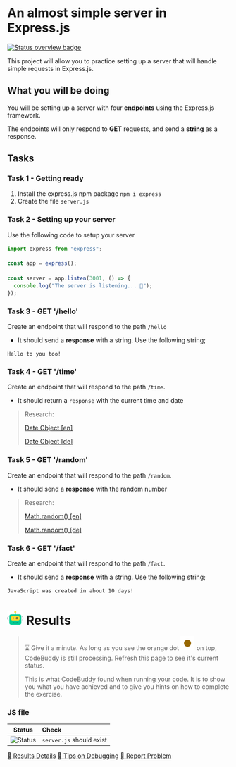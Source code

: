 # An almost simple server in Express.js
[![Status overview badge](../../blob/badges/.github/badges/main/badge.svg)](#-results)


This project will allow you to practice setting up a server that will handle simple requests in Express.js.

## What you will be doing

You will be setting up a server with four **endpoints** using the Express.js framework.

The endpoints will only respond to **GET** requests, and send a **string** as a response.

## Tasks

### Task 1 - Getting ready

1. Install the express.js npm package `npm i express`
2. Create the file `server.js`

### Task 2 - Setting up your server

Use the following code to setup your server

```js
import express from "express";

const app = express();

const server = app.listen(3001, () => {
  console.log("The server is listening... 🐒");
});
```

### Task 3 - GET '/hello'

Create an endpoint that will respond to the path `/hello`

- It should send a **response** with a string. Use the following string;

```text
Hello to you too!
```

### Task 4 - GET '/time'

Create an endpoint that will respond to the path `/time`.

- It should return a `response` with the current time and date

> Research:
>
> [Date Object [en]](https://developer.mozilla.org/en-US/docs/Web/JavaScript/Reference/Global_Objects/Date)
>
> [Date Object [de]](https://developer.mozilla.org/de/docs/Web/JavaScript/Reference/Global_Objects/Date)

### Task 5 - GET '/random'

Create an endpoint that will respond to the path `/random`.

- It should send a **response** with the random number

> Research:
>
> [Math.random() [en]](https://developer.mozilla.org/en-US/docs/Web/JavaScript/Reference/Global_Objects/Math/random)
>
> [Math.random() [de]](https://developer.mozilla.org/de/docs/Web/JavaScript/Reference/Global_Objects/Math/random)

### Task 6 - GET '/fact'

Create an endpoint that will respond to the path `/fact`.

- It should send a **response** with a string. Use the following string;

```text
JavaScript was created in about 10 days!
```

[//]: # (autograding info start)
# <img src="https://github.com/DCI-EdTech/autograding-setup/raw/main/assets/bot-large.svg" alt="" data-canonical-src="https://github.com/DCI-EdTech/autograding-setup/raw/main/assets/bot-large.svg" height="31" /> Results
> ⌛ Give it a minute. As long as you see the orange dot ![processing](https://raw.githubusercontent.com/DCI-EdTech/autograding-setup/main/assets/processing.svg) on top, CodeBuddy is still processing. Refresh this page to see it's current status.
>
> This is what CodeBuddy found when running your code. It is to show you what you have achieved and to give you hints on how to complete the exercise.


### JS file

|                 Status                  | Check                                                                                    |
| :-------------------------------------: | :--------------------------------------------------------------------------------------- |
| ![Status](../../blob/badges/.github/badges/main/status0.svg) | `server.js` should exist |



[🔬 Results Details](../../actions)
[🐞 Tips on Debugging](https://github.com/DCI-EdTech/autograding-setup/wiki/How-to-work-with-CodeBuddy)
[📢 Report Problem](https://docs.google.com/forms/d/e/1FAIpQLSfS8wPh6bCMTLF2wmjiE5_UhPiOEnubEwwPLN_M8zTCjx5qbg/viewform?usp=pp_url&entry.652569746=be-express-almost-simple-server)


[//]: # (autograding info end)